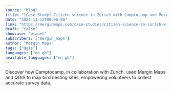 ```yaml
---
source: "blog"
title: "[Case Study] Citizen science in Zurich with Camptocamp and Mergin Maps"
date: "2024-11-12T00:00:00"
link: "https://merginmaps.com/case-studies/citizen-science-in-zurich-with-camptocamp-and-mergin-maps?utm_source=qgis"
draft: "false"
showcase: "planet"
subscribers: ["mergin_maps"]
author: "Mergin Maps"
tags: ["qgis"]
languages: ["en_gb"]
available_languages: ["en_gb"]
---
```


Discover how Camptocamp, in collaboration with Zurich, used Mergin Maps and QGIS to map bird nesting sites, empowering volunteers to collect accurate survey data.
